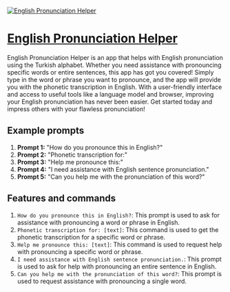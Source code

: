 [![English Pronunciation Helper](https://files.oaiusercontent.com/file-jPUVka4xntmlP8Q9jQ2oioDZ?se=2123-10-18T06%3A23%3A45Z&sp=r&sv=2021-08-06&sr=b&rscc=max-age%3D31536000%2C%20immutable&rscd=attachment%3B%20filename%3D59a0c09f-036f-4f1d-9cd9-00d10f54144f.png&sig=z4dNrOnKaBCI9IwrUOZDY%2BiHmtaCUfrfJcOvNBMTtIs%3D)](https://chat.openai.com/g/g-CTTybXCmj-english-pronunciation-helper)

# [English Pronunciation Helper](https://chat.openai.com/g/g-CTTybXCmj-english-pronunciation-helper)

English Pronunciation Helper is an app that helps with English pronunciation using the Turkish alphabet. Whether you need assistance with pronouncing specific words or entire sentences, this app has got you covered! Simply type in the word or phrase you want to pronounce, and the app will provide you with the phonetic transcription in English. With a user-friendly interface and access to useful tools like a language model and browser, improving your English pronunciation has never been easier. Get started today and impress others with your flawless pronunciation!

## Example prompts

1. **Prompt 1:** "How do you pronounce this in English?"
2. **Prompt 2:** "Phonetic transcription for:"
3. **Prompt 3:** "Help me pronounce this:"
4. **Prompt 4:** "I need assistance with English sentence pronunciation."
5. **Prompt 5:** "Can you help me with the pronunciation of this word?"

## Features and commands

1. `How do you pronounce this in English?`: This prompt is used to ask for assistance with pronouncing a word or phrase in English.
2. `Phonetic transcription for: [text]`: This command is used to get the phonetic transcription for a specific word or phrase.
3. `Help me pronounce this: [text]`: This command is used to request help with pronouncing a specific word or phrase.
4. `I need assistance with English sentence pronunciation.`: This prompt is used to ask for help with pronouncing an entire sentence in English.
5. `Can you help me with the pronunciation of this word?`: This prompt is used to request assistance with pronouncing a single word.
